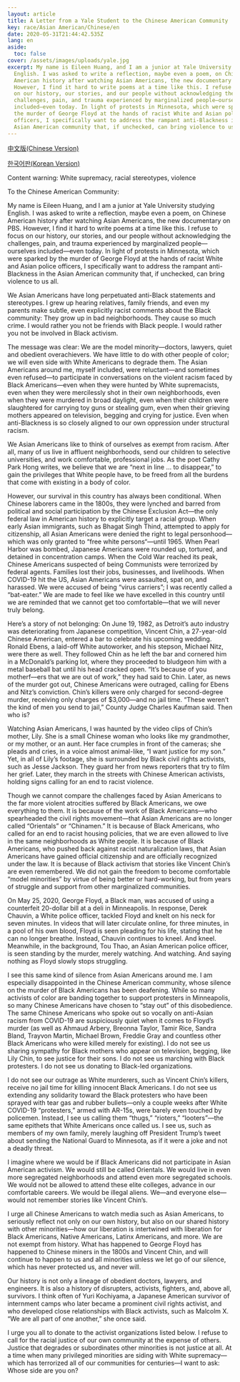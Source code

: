 ```yaml
---
layout: article
title: A Letter from a Yale Student to the Chinese American Community
key: race/Asian American/Chinese/en
date: 2020-05-31T21:44:42.535Z
lang: en
aside:
  toc: false
cover: /assets/images/uploads/yale.jpg
excerpt: My name is Eileen Huang, and I am a junior at Yale University studying
  English. I was asked to write a reflection, maybe even a poem, on Chinese
  American history after watching Asian Americans, the new documentary on PBS.
  However, I find it hard to write poems at a time like this. I refuse to focus
  on our history, our stories, and our people without acknowledging the
  challenges, pain, and trauma experienced by marginalized people—ourselves
  included—even today. In light of protests in Minnesota, which were sparked by
  the murder of George Floyd at the hands of racist White and Asian police
  officers, I specifically want to address the rampant anti-Blackness in the
  Asian American community that, if unchecked, can bring violence to us all.
---
```

[中文版(Chinese Version)](https://chineseamerican.org/p/31574)

[한국어판(Korean Version)](https://medium.com/@blacklivesmatter0604/%EC%98%88%EC%9D%BC-%ED%95%99%EC%83%9D%EB%93%A4%EC%9D%B4-%EB%B6%80%EB%AA%A8%EB%8B%98%EB%93%A4%EA%B3%BC-%EC%A4%91%EA%B5%AD%EA%B3%84-%EB%AF%B8%EA%B5%AD%EC%9D%B8-%EA%B3%B5%EB%8F%99%EC%B2%B4%EC%97%90%EA%B2%8C-%EB%B3%B4%EB%82%B4%EB%8A%94-%EA%B3%B5%EA%B0%9C-%EC%84%9C%ED%95%9C-fa3477405c8d)

[](https://medium.com/@blacklivesmatter0604/%EC%98%88%EC%9D%BC-%ED%95%99%EC%83%9D%EB%93%A4%EC%9D%B4-%EB%B6%80%EB%AA%A8%EB%8B%98%EB%93%A4%EA%B3%BC-%EC%A4%91%EA%B5%AD%EA%B3%84-%EB%AF%B8%EA%B5%AD%EC%9D%B8-%EA%B3%B5%EB%8F%99%EC%B2%B4%EC%97%90%EA%B2%8C-%EB%B3%B4%EB%82%B4%EB%8A%94-%EA%B3%B5%EA%B0%9C-%EC%84%9C%ED%95%9C-fa3477405c8d)Content warning: White supremacy, racial stereotypes, violence

To the Chinese American Community: 

My name is Eileen Huang, and I am a junior at Yale University studying English. I was asked to write a reflection, maybe even a poem, on Chinese American history after watching Asian Americans, the new documentary on PBS. However, I find it hard to write poems at a time like this. I refuse to focus on our history, our stories, and our people without acknowledging the challenges, pain, and trauma experienced by marginalized people—ourselves included—even today. In light of protests in Minnesota, which were sparked by the murder of George Floyd at the hands of racist White and Asian police officers, I specifically want to address the rampant anti-Blackness in the Asian American community that, if unchecked, can bring violence to us all. 

We Asian Americans have long perpetuated anti-Black statements and stereotypes. I grew up hearing relatives, family friends, and even my parents make subtle, even explicitly racist comments about the Black community: They grow up in bad neighborhoods. They cause so much crime. I would rather you not be friends with Black people. I would rather you not be involved in Black activism. 

The message was clear: We are the model minority—doctors, lawyers, quiet and obedient overachievers. We have little to do with other people of color; we will even side with White Americans to degrade them. The Asian Americans around me, myself included, were reluctant—and sometimes even refused—to participate in conversations on the violent racism faced by Black Americans—even when they were hunted by White supremacists, even when they were mercilessly shot in their own neighborhoods, even when they were murdered in broad daylight, even when their children were slaughtered for carrying toy guns or stealing gum, even when their grieving mothers appeared on television, begging and crying for justice. Even when anti-Blackness is so closely aligned to our own oppression under structural racism. 

We Asian Americans like to think of ourselves as exempt from racism. After all, many of us live in affluent neighborhoods, send our children to selective universities, and work comfortable, professional jobs. As the poet Cathy Park Hong writes, we believe that we are “next in line … to disappear,” to gain the privileges that White people have, to be freed from all the burdens that come with existing in a body of color. 

However, our survival in this country has always been conditional. When Chinese laborers came in the 1800s, they were lynched and barred from political and social participation by the Chinese Exclusion Act—the only federal law in American history to explicitly target a racial group. When early Asian immigrants, such as Bhagat Singh Thind, attempted to apply for citizenship, all Asian Americans were denied the right to legal personhood—which was only granted to “free white persons“—until 1965. When Pearl Harbor was bombed, Japanese Americans were rounded up, tortured, and detained in concentration camps. When the Cold War reached its peak, Chinese Americans suspected of being Communists were terrorized by federal agents. Families lost their jobs, businesses, and livelihoods. When COVID-19 hit the US, Asian Americans were assaulted, spat on, and harassed. We were accused of being “virus carriers”; I was recently called a “bat-eater.” We are made to feel like we have excelled in this country until we are reminded that we cannot get too comfortable—that we will never truly belong. 

Here’s a story of not belonging: On June 19, 1982, as Detroit’s auto industry was deteriorating from Japanese competition, Vincent Chin, a 27-year-old Chinese American, entered a bar to celebrate his upcoming wedding. Ronald Ebens, a laid-off White autoworker, and his stepson, Michael Nitz, were there as well. They followed Chin as he left the bar and cornered him in a McDonald’s parking lot, where they proceeded to bludgeon him with a metal baseball bat until his head cracked open. “It’s because of you motherf––ers that we are out of work,” they had said to Chin. Later, as news of the murder got out, Chinese Americans were outraged, calling for Ebens and Nitz’s conviction. Chin’s killers were only charged for second-degree murder, receiving only charges of $3,000—and no jail time. “These weren’t the kind of men you send to jail,” County Judge Charles Kaufman said. Then who is? 

Watching Asian Americans, I was haunted by the video clips of Chin’s mother, Lily. She is a small Chinese woman who looks like my grandmother, or my mother, or an aunt. Her face crumples in front of the cameras; she pleads and cries, in a voice almost animal-like, “I want justice for my son.” Yet, in all of Lily’s footage, she is surrounded by Black civil rights activists, such as Jesse Jackson. They guard her from news reporters that try to film her grief. Later, they march in the streets with Chinese American activists, holding signs calling for an end to racist violence. 

Though we cannot compare the challenges faced by Asian Americans to the far more violent atrocities suffered by Black Americans, we owe everything to them. It is because of the work of Black Americans—who spearheaded the civil rights movement—that Asian Americans are no longer called “Orientals” or “Chinamen.” It is because of Black Americans, who called for an end to racist housing policies, that we are even allowed to live in the same neighborhoods as White people. It is because of Black Americans, who pushed back against racist naturalization laws, that Asian Americans have gained official citizenship and are officially recognized under the law. It is because of Black activism that stories like Vincent Chin’s are even remembered. We did not gain the freedom to become comfortable “model minorities” by virtue of being better or hard-working, but from years of struggle and support from other marginalized communities. 

On May 25, 2020, George Floyd, a Black man, was accused of using a counterfeit 20-dollar bill at a deli in Minneapolis. In response, Derek Chauvin, a White police officer, tackled Floyd and knelt on his neck for seven minutes. In videos that will later circulate online, for three minutes, in a pool of his own blood, Floyd is seen pleading for his life, stating that he can no longer breathe. Instead, Chauvin continues to kneel. And kneel. Meanwhile, in the background, Tou Thao, an Asian American police officer, is seen standing by the murder, merely watching. And watching. And saying nothing as Floyd slowly stops struggling. 

I see this same kind of silence from Asian Americans around me. I am especially disappointed in the Chinese American community, whose silence on the murder of Black Americans has been deafening. While so many activists of color are banding together to support protesters in Minneapolis, so many Chinese Americans have chosen to “stay out” of this disobedience. The same Chinese Americans who spoke out so vocally on anti-Asian racism from COVID-19 are suspiciously quiet when it comes to Floyd’s murder (as well as Ahmaud Arbery, Breonna Taylor, Tamir Rice, Sandra Bland, Trayvon Martin, Michael Brown, Freddie Gray and countless other Black Americans who were killed merely for existing). I do not see us sharing sympathy for Black mothers who appear on television, begging, like Lily Chin, to see justice for their sons. I do not see us marching with Black protesters. I do not see us donating to Black-led organizations. 

I do not see our outrage as White murderers, such as Vincent Chin’s killers, receive no jail time for killing innocent Black Americans. I do not see us extending any solidarity toward the Black protesters who have been sprayed with tear gas and rubber bullets—only a couple weeks after White COVID-19 “protesters,” armed with AR-15s, were barely even touched by policemen. Instead, I see us calling them “thugs,” “rioters,” “looters”—the same epithets that White Americans once called us. I see us, such as members of my own family, merely laughing off President Trump’s tweet about sending the National Guard to Minnesota, as if it were a joke and not a deadly threat.  

I imagine where we would be if Black Americans did not participate in Asian American activism. We would still be called Orientals. We would live in even more segregated neighborhoods and attend even more segregated schools. We would not be allowed to attend these elite colleges, advance in our comfortable careers. We would be illegal aliens. We—and everyone else—would not remember stories like Vincent Chin’s. 

I urge all Chinese Americans to watch media such as Asian Americans, to seriously reflect not only on our own history, but also on our shared history with other minorities—how our liberation is intertwined with liberation for Black Americans, Native Americans, Latinx Americans, and more. We are not exempt from history. What has happened to George Floyd has happened to Chinese miners in the 1800s and Vincent Chin, and will continue to happen to us and all minorities unless we let go of our silence, which has never protected us, and never will. 

Our history is not only a lineage of obedient doctors, lawyers, and engineers. It is also a history of disrupters, activists, fighters, and, above all, survivors. I think often of Yuri Kochiyama, a Japanese American survivor of internment camps who later became a prominent civil rights activist, and who developed close relationships with Black activists, such as Malcolm X. “We are all part of one another,” she once said.

I urge you all to donate to the activist organizations listed below. I refuse to call for the racial justice of our own community at the expense of others. Justice that degrades or subordinates other minorities is not justice at all. At a time when many privileged minorities are siding with White supremacy—which has terrorized all of our communities for centuries—I want to ask: Whose side are you on?